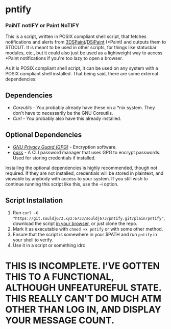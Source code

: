 # pntify
### PaiNT notIFY or Paint NoTIFY
This is a script, written in POSIX compliant shell script, that fetches notifications and alerts from [3DSPaint](https://3dspaint.com)/[DSiPaint](https://dsipaint.com) (\*Paint) and outputs them to STDOUT.  It is meant to be used in other scripts, for things like statusbar modules, etc., but it could also just be used as a lightweight way to access \*Paint notifications if you're too lazy to open a browser.

As it *is* POSIX compliant shell script, it can be used on any system with a POSIX compliant shell installed.  That being said, there are some external dependencies:

## Dependencies
 - *Coreutils* - You probably already have these on a \*nix system.  They don't have to necessarily be the GNU Coreutils.
 - *Curl* - You probably also have this already installed.

## Optional Dependencies
 - *[GNU Privacy Guard (GPG)](https://gnupg.org/)* - Encryption software.
 - *[pass](https://www.passwordstore.org/)* - A CLI password manager that uses GPG to encrypt passwords.  Used for storing credentials if installed.

Installing the optional dependencies is highly recommended, though not required.  If they are not installed, credentials will be stored in plaintext, and viewable by anybody with access to your system.  If you still wish to continue running this script like this, use the -i option.

## Script Installation
 1. Run `curl -O "https://git.souldj673.xyz:6733/souldj673/pntify.git/plain/pntify"`, download the script [in your browser](https://git.souldj673.xyz:6733/pntify/raw/pntify), or just clone the repo.
 2. Mark it as executable with `chmod +x pntify` or with some other method.
 3. Ensure that the script is somewhere in your $PATH and run `pntify` in your shell to verify.
 4. Use it in a script or something idrc

# THIS IS INCOMPLETE.  I'VE GOTTEN THIS TO A FUNCTIONAL, ALTHOUGH UNFEATUREFUL STATE.  THIS REALLY CAN'T DO MUCH ATM OTHER THAN LOG IN, AND DISPLAY YOUR MESSAGE COUNT.

